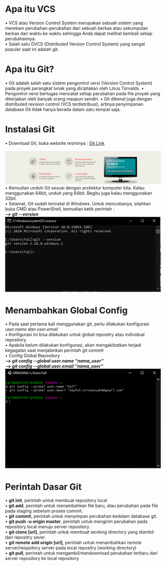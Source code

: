 # Apa itu VCS
• VCS atau Version Control System merupakan sebuah sistem yang
merekam perubahan-perubahan dari sebuah berkas atau sekumpulan
berkas dari waktu ke waktu sehingga Anda dapat melihat kembali
setiap perubahannya. <br>
• Salah satu DVCS (Distributed Version Control System) yang sangat
populer saat ini adalah git.<br>

# Apa itu Git?
• Git adalah salah satu sistem pengontrol versi (Version Control
System) pada proyek perangkat lunak yang diciptakan oleh Linus
Torvalds.
• Pengontrol versi bertugas mencatat setiap perubahan pada file
proyek yang dikerjakan oleh banyak orang maupun sendiri.
• Git dikenal juga dengan distributed revision control (VCS terdistribusi),
artinya penyimpanan database Git tidak hanya berada dalam satu
tempat saja.

# Instalasi Git
• Download Git, buka website resminya : [Git Link](https://git-scm.com)
<br>
<br>
![Git Link](pictures/gitweb.png)<br>
• Kemudian unduh Git sesuai dengan arsitektur komputer kita. Kalau menggunakan 64bit, unduh yang 64bit. Begitu juga kalau menggunakan 32bit.<br>
• Selamat, Git sudah terinstal di Windows. Untuk mencobanya,
silahkan buka CMD atau PowerShell, kemudian ketik perintah : <br>
***--> git --version*** <br>
![Git Version](pictures/gitversion.png)

# Menambahkan Global Config
• Pada saat pertama kali menggunakan git, perlu dilakukan konfigurasi *user.name dan user.email*
<br>
• Konfigurasi ini bisa dilakukan untuk global repostiry atau individual repository.
<br>
• Apabila belum dilakukan konfigurasi, akan mengakibatkan terjadi kegagalan saat menjalankan perintah git commit
<br>
• Config Global Repository<br>
***--> git config --global user.name “nama_user”***<br>
***--> git config --global user.email “nama_user”***<br>
![Git Version](pictures/globalconfig.png)

# Perintah Dasar Git<br>
• **git init**, perintah untuk membuat repository local<br>
• **git add**, perintah untuk menambahkan file baru, atau perubahan pada file pada staging sebelum proses commit.<br>
• **git commit**, perintah untuk menyimpan perubahan kedalam database git. <br>
• **git push -u origin master**, perintah untuk mengirim perubahan pada repository local menuju server repository.<br>
• **git clone [url]**, perintah untuk membuat working directory yang diambil dari repositry sever.<br>
• **git remote add origin [url]**, perintah untuk menambahkan remote server/reopsitory server pada local repositry (working directory)<br>
• **git pull**, perintah untuk mengambil/mendownload perubahan terbaru dari server repository ke local repository